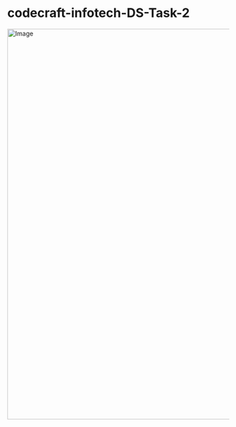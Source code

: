 # codecraft-infotech-DS-Task-2
<img width="1560" height="884" alt="Image" src="https://github.com/user-attachments/assets/5f3ec15f-4ba7-4ff1-8e3d-9f83d887ccfd" />
